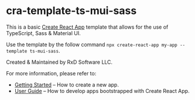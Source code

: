 # cra-template-ts-mui-sass

This is a basic [Create React App](https://github.com/facebook/create-react-app) template that allows for the use of TypeScript, Sass & Material UI.

Use the template by the follow command `npx create-react-app my-app --template ts-mui-sass`.

Created & Maintained by RxD Software LLC.

For more information, please refer to:

- [Getting Started](https://create-react-app.dev/docs/getting-started) – How to create a new app.
- [User Guide](https://create-react-app.dev) – How to develop apps bootstrapped with Create React App.
